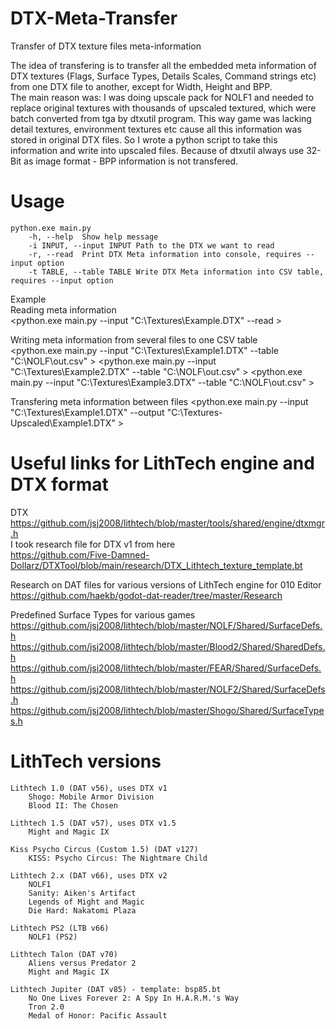 # DTX-Meta-Transfer
Transfer of DTX texture files meta-information

The idea of transfering is to transfer all the embedded meta information of DTX textures (Flags, Surface Types, Details Scales, Command strings etc) from one DTX file to another, except for Width, Height and BPP.  
The main reason was: I was doing upscale pack for NOLF1 and needed to replace original textures with thousands of upscaled textured, which were batch converted from tga by dtxutil program. This way game was lacking detail textures, environment textures etc cause all this information was stored in original DTX files. So I wrote a python script to take this information and write into upscaled files. Because of dtxutil always use 32-Bit as image format - BPP information is not transfered.

# Usage
    python.exe main.py 
        -h, --help	Show help message
        -i INPUT, --input INPUT Path to the DTX we want to read
        -r, --read	Print DTX Meta information into console, requires --input option
        -t TABLE, --table TABLE Write DTX Meta information into CSV table, requires --input option

Example  
Reading meta information  
<python.exe main.py --input "C:\Textures\Example.DTX" --read >
		
Writing meta information from several files to one CSV table  
<python.exe main.py --input "C:\Textures\Example1.DTX" --table "C:\NOLF\out.csv" >
<python.exe main.py --input "C:\Textures\Example2.DTX" --table "C:\NOLF\out.csv" >
<python.exe main.py --input "C:\Textures\Example3.DTX" --table "C:\NOLF\out.csv" >

Transfering meta information between files
<python.exe main.py --input "C:\Textures\Example1.DTX" --output "C:\Textures-Upscaled\Example1.DTX" >

# Useful links for LithTech engine and DTX format

DTX  
https://github.com/jsj2008/lithtech/blob/master/tools/shared/engine/dtxmgr.h  
I took research file for DTX v1 from here  
https://github.com/Five-Damned-Dollarz/DTXTool/blob/main/research/DTX_Lithtech_texture_template.bt

Research on DAT files for various versions of LithTech engine for 010 Editor  
https://github.com/haekb/godot-dat-reader/tree/master/Research

Predefined Surface Types for various games  
https://github.com/jsj2008/lithtech/blob/master/NOLF/Shared/SurfaceDefs.h  
https://github.com/jsj2008/lithtech/blob/master/Blood2/Shared/SharedDefs.h  
https://github.com/jsj2008/lithtech/blob/master/FEAR/Shared/SurfaceDefs.h  
https://github.com/jsj2008/lithtech/blob/master/NOLF2/Shared/SurfaceDefs.h  
https://github.com/jsj2008/lithtech/blob/master/Shogo/Shared/SurfaceTypes.h  

# LithTech versions
    Lithtech 1.0 (DAT v56), uses DTX v1
    	Shogo: Mobile Armor Division
    	Blood II: The Chosen
    	
    Lithtech 1.5 (DAT v57), uses DTX v1.5
    	Might and Magic IX
    	
    Kiss Psycho Circus (Custom 1.5) (DAT v127)
    	KISS: Psycho Circus: The Nightmare Child 
	
    Lithtech 2.x (DAT v66), uses DTX v2
    	NOLF1
    	Sanity: Aiken's Artifact 
    	Legends of Might and Magic
    	Die Hard: Nakatomi Plaza

    Lithtech PS2 (LTB v66)
    	NOLF1 (PS2)

    Lithtech Talon (DAT v70)
    	Aliens versus Predator 2
    	Might and Magic IX 

    Lithtech Jupiter (DAT v85) - template: bsp85.bt
    	No One Lives Forever 2: A Spy In H.A.R.M.'s Way
    	Tron 2.0
    	Medal of Honor: Pacific Assault
